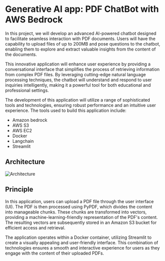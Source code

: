 # Generative AI app: PDF ChatBot with AWS Bedrock 

In this project, we will develop an advanced AI-powered chatbot designed to facilitate seamless interaction with PDF documents. Users will have the capability to upload files of up to 200MB and pose questions to the chatbot, enabling them to explore and extract valuable insights from the content of the documents.

This innovative application will enhance user experience by providing a conversational interface that simplifies the process of retrieving information from complex PDF files. By leveraging cutting-edge natural language processing techniques, the chatbot will understand and respond to user inquiries intelligently, making it a powerful tool for both educational and professional settings.

The development of this application will utilize a range of sophisticated tools and technologies, ensuring robust performance and an intuitive user experience. The tools used to build this application include:

- Amazon bedrock
- AWS S3
- AWS EC2
- Docker
- Langchain
- Streamlit

## Architecture

![Architecture]()

## Principle

In this application, users can upload a PDF file through the user interface (UI). The PDF is then processed using PyPDF, which divides the content into manageable chunks. These chunks are transformed into vectors, providing a machine-learning-friendly representation of the PDF's content. The resulting vectors are subsequently stored in an Amazon S3 bucket for efficient access and retrieval.

The application operates within a Docker container, utilizing Streamlit to create a visually appealing and user-friendly interface. This combination of technologies ensures a smooth and interactive experience for users as they engage with the content of their uploaded PDFs. 

